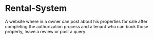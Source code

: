 # Rental-System
A website where in a owner can post about his properties for sale after completing the authorization process and a tenant who can book those property, leave a review or post a query

